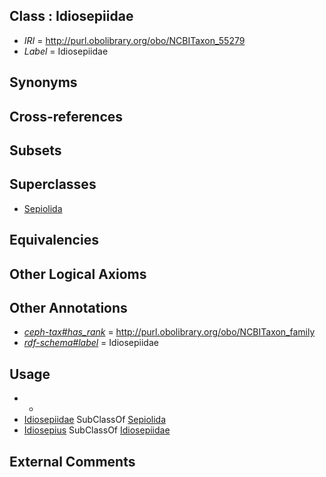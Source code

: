 
## Class : Idiosepiidae

 * *IRI* = http://purl.obolibrary.org/obo/NCBITaxon_55279
 * *Label* = Idiosepiidae

## Synonyms


## Cross-references


## Subsets


## Superclasses

 * [Sepiolida](../../NCBITaxon/88/NCBITaxon_551288.md)

## Equivalencies


## Other Logical Axioms


## Other Annotations

 * *[ceph-tax#has_rank](../../ceph-tax#has/nk/ceph-tax#has_rank.md)* = http://purl.obolibrary.org/obo/NCBITaxon_family
 * *[rdf-schema#label](../../el/rdf-schema#label.md)* = Idiosepiidae

## Usage

 * -
 * [Idiosepiidae](../../NCBITaxon/79/NCBITaxon_55279.md) SubClassOf [Sepiolida](../../NCBITaxon/88/NCBITaxon_551288.md)
 * [Idiosepius](../../NCBITaxon/80/NCBITaxon_55280.md) SubClassOf [Idiosepiidae](../../NCBITaxon/79/NCBITaxon_55279.md)

## External Comments

